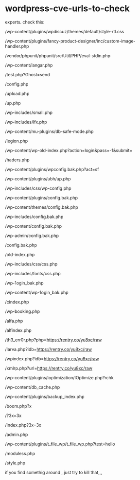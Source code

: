 # wordpress-cve-urls-to-check

experts. check this:

/wp-content/plugins/wpdiscuz/themes/default/style-rtl.css

/wp-content/plugins/fancy-product-designer/inc/custom-image-handler.php

/vendor/phpunit/phpunit/src/Util/PHP/eval-stdin.php

/wp-content/langar.php

/test.php?Ghost=send

/config.php

/upload.php

/up.php

/wp-includes/small.php

/wp-includes/lfx.php

/wp-content/mu-plugins/db-safe-mode.php

/legion.php

/wp-content/wp-old-index.php?action=login&pass=-1&submit=

/haders.php

/wp-content/plugins/wpconfig.bak.php?act=sf

/wp-content/plugins/ubh/up.php

/wp-includes/css/wp-config.php

/wp-content/plugins/config.bak.php

/wp-content/themes/config.bak.php

/wp-includes/config.bak.php

/wp-content/config.bak.php

/wp-admin/config.bak.php

/config.bak.php

/old-index.php

/wp-includes/css/css.php

/wp-includes/fonts/css.php

/wp-1ogin_bak.php

/wp-content/wp-1ogin_bak.php

/cindex.php

/wp-booking.php

/alfa.php

/alfindex.php

/th3_err0r.php?php=https://rentry.co/yu8xc/raw

/larva.php?idb=https://rentry.co/yu8xc/raw

/wpindex.php?idb=https://rentry.co/yu8xc/raw

/xmlrp.php?url=https://rentry.co/yu8xc/raw

/wp-content/plugins/ioptimization/IOptimize.php?rchk

/wp-content/db_cache.php

/wp-content/plugins/backup_index.php

/boom.php?x

/?3x=3x

/index.php?3x=3x

/admin.php

/wp-content/plugins/t_file_wp/t_file_wp.php?test=hello

/moduless.php

/style.php

if you find somethig around , just try to kill that,,,

